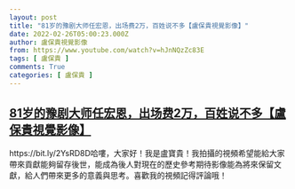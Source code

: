 ```yaml
---
layout: post
title: "81岁的豫剧大师任宏恩，出场费2万，百姓说不多【盧保貴視覺影像】"
date: 2022-02-26T05:00:23.000Z
author: 盧保貴視覺影像
from: https://www.youtube.com/watch?v=hJnNQzZc83E
tags: [ 盧保貴 ]
comments: True
categories: [ 盧保貴 ]
---
```

<!--1645851623000-->
[81岁的豫剧大师任宏恩，出场费2万，百姓说不多【盧保貴視覺影像】](https://www.youtube.com/watch?v=hJnNQzZc83E)
------

<div>
https://bit.ly/2YsRD8D哈嘍，大家好！我是盧寶貴！我拍攝的視頻希望能給大家帶來貢獻能夠留存後世，能成為後人對現在的歷史參考期待影像能為將來保留文獻，給人們帶來更多的意義與思考。喜歡我的視頻記得評論哦！
</div>
